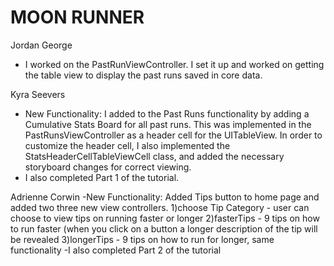 # MOON RUNNER

Jordan George
- I worked on the PastRunViewController. I set it up and worked on getting the table view to display the past runs saved in core data. 

Kyra Seevers
- New Functionality: I added to the Past Runs functionality by adding a Cumulative Stats Board for all past runs. This was implemented in the PastRunsViewController as a header cell for the UITableView. In order to customize the header cell, I also implemented the StatsHeaderCellTableViewCell class, and added the necessary storyboard changes for correct viewing.
- I also completed Part 1 of the tutorial.


Adrienne Corwin
-New Functionality: Added Tips button to home page and added two three new view controllers.
1)choose Tip Category - user can choose to view tips on running faster or longer
2)fasterTips - 9 tips on how to run faster (when you click on a button a longer description of the tip will be revealed
3)longerTips - 9 tips on how to run for longer, same functionality
-I also completed Part 2 of the tutorial
